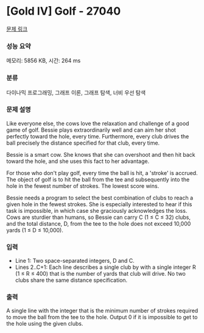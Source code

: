 # [Gold IV] Golf - 27040 

[문제 링크](https://www.acmicpc.net/problem/27040) 

### 성능 요약

메모리: 5856 KB, 시간: 264 ms

### 분류

다이나믹 프로그래밍, 그래프 이론, 그래프 탐색, 너비 우선 탐색

### 문제 설명

<p>Like everyone else, the cows love the relaxation and challenge of a good game of golf.  Bessie plays extraordinarily well and can aim her shot perfectly toward the hole, every time.  Furthermore, every club drives the ball precisely the distance specified for that club, every time.</p>

<p>Bessie is a smart cow.  She knows that she can overshoot and then hit back toward the hole, and she uses this fact to her advantage.</p>

<p>For those who don't play golf, every time the ball is hit, a 'stroke' is accrued.  The object of golf is to hit the ball from the tee and subsequently into the hole in the fewest number of strokes. The lowest score wins.</p>

<p>Bessie needs a program to select the best combination of clubs to reach a given hole in the fewest strokes. She is especially interested to hear if this task is impossible, in which case she graciously acknowledges the loss. Cows are sturdier than humans, so Bessie can carry C (1 ≤ C ≤ 32) clubs, and the total distance, D, from the tee to the hole does not exceed 10,000 yards (1 ≤ D ≤ 10,000).</p>

### 입력 

 <ul>
	<li>Line 1: Two space-separated integers, D and C.</li>
	<li>Lines 2..C+1: Each line describes a single club by with a single integer R (1 ≤ R ≤ 400) that is the number of yards that club will drive.  No two clubs share the same distance specification.</li>
</ul>

### 출력 

 <p>A single line with the integer that is the minimum number of strokes required to move the ball from the tee to the hole.  Output 0 if it is impossible to get to the hole using the given clubs.</p>

